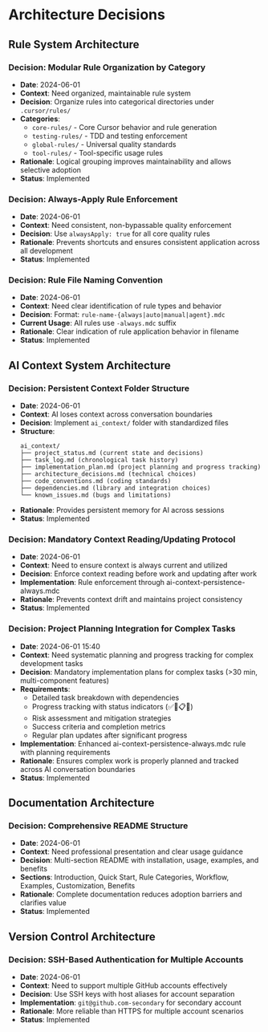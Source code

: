# Architecture Decisions

## Rule System Architecture

### Decision: Modular Rule Organization by Category
- **Date**: 2024-06-01
- **Context**: Need organized, maintainable rule system
- **Decision**: Organize rules into categorical directories under `.cursor/rules/`
- **Categories**: 
  - `core-rules/` - Core Cursor behavior and rule generation
  - `testing-rules/` - TDD and testing enforcement
  - `global-rules/` - Universal quality standards
  - `tool-rules/` - Tool-specific usage rules
- **Rationale**: Logical grouping improves maintainability and allows selective adoption
- **Status**: Implemented

### Decision: Always-Apply Rule Enforcement
- **Date**: 2024-06-01
- **Context**: Need consistent, non-bypassable quality enforcement
- **Decision**: Use `alwaysApply: true` for all core quality rules
- **Rationale**: Prevents shortcuts and ensures consistent application across all development
- **Status**: Implemented

### Decision: Rule File Naming Convention
- **Date**: 2024-06-01
- **Context**: Need clear identification of rule types and behavior
- **Decision**: Format: `rule-name-{always|auto|manual|agent}.mdc`
- **Current Usage**: All rules use `-always.mdc` suffix
- **Rationale**: Clear indication of rule application behavior in filename
- **Status**: Implemented

## AI Context System Architecture

### Decision: Persistent Context Folder Structure
- **Date**: 2024-06-01
- **Context**: AI loses context across conversation boundaries
- **Decision**: Implement `ai_context/` folder with standardized files
- **Structure**:
  ```
  ai_context/
  ├── project_status.md (current state and decisions)
  ├── task_log.md (chronological task history)
  ├── implementation_plan.md (project planning and progress tracking)
  ├── architecture_decisions.md (technical choices)
  ├── code_conventions.md (coding standards)
  ├── dependencies.md (library and integration choices)
  └── known_issues.md (bugs and limitations)
  ```
- **Rationale**: Provides persistent memory for AI across sessions
- **Status**: Implemented

### Decision: Mandatory Context Reading/Updating Protocol
- **Date**: 2024-06-01
- **Context**: Need to ensure context is always current and utilized
- **Decision**: Enforce context reading before work and updating after work
- **Implementation**: Rule enforcement through ai-context-persistence-always.mdc
- **Rationale**: Prevents context drift and maintains project consistency
- **Status**: Implemented

### Decision: Project Planning Integration for Complex Tasks
- **Date**: 2024-06-01 15:40
- **Context**: Need systematic planning and progress tracking for complex development tasks
- **Decision**: Mandatory implementation plans for complex tasks (>30 min, multi-component features)
- **Requirements**:
  - Detailed task breakdown with dependencies
  - Progress tracking with status indicators (✅🔄📋🚫)
  - Risk assessment and mitigation strategies
  - Success criteria and completion metrics
  - Regular plan updates after significant progress
- **Implementation**: Enhanced ai-context-persistence-always.mdc rule with planning requirements
- **Rationale**: Ensures complex work is properly planned and tracked across AI conversation boundaries
- **Status**: Implemented

## Documentation Architecture

### Decision: Comprehensive README Structure
- **Date**: 2024-06-01
- **Context**: Need professional presentation and clear usage guidance
- **Decision**: Multi-section README with installation, usage, examples, and benefits
- **Sections**: Introduction, Quick Start, Rule Categories, Workflow, Examples, Customization, Benefits
- **Rationale**: Complete documentation reduces adoption barriers and clarifies value
- **Status**: Implemented

## Version Control Architecture

### Decision: SSH-Based Authentication for Multiple Accounts
- **Date**: 2024-06-01
- **Context**: Need to support multiple GitHub accounts effectively
- **Decision**: Use SSH keys with host aliases for account separation
- **Implementation**: `git@github.com-secondary` for secondary account
- **Rationale**: More reliable than HTTPS for multiple account scenarios
- **Status**: Implemented 